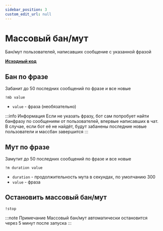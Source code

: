 ```yaml
---
sidebar_position: 3
custom_edit_url: null
---
```


# Массовый бан/мут

Бан/мут пользователей, написавших сообщение с указанной фразой

**[Исходный код](https://github.com/Relanit/ModBoty/blob/master/ModBoty/cogs/massban.py)**

## Бан по фразе

Забанит до 50 последних сообщений по фразе и все новые

`!mb value`
- `value` - фраза (необязательно)

:::info Информация
Если не указать фразу, бот сам попробует  найти банфразу по сообщениям от пользователей, впервые написавших в чат. В случае, если бот её не найдёт, будут забанены последние новые пользователи и массбан завершится
:::

## Мут по фразе
Замутит до 50 последних сообщений по фразе и все новые

`!m duration value`
- `duration` - продолжительность мута в секундах, по умолчанию 300
- `value` - фраза

## Остановить массовый бан/мут
`!stop`

:::note Примечание
Массовый бан/мут автоматически остановится через 5 минут после запуска
:::